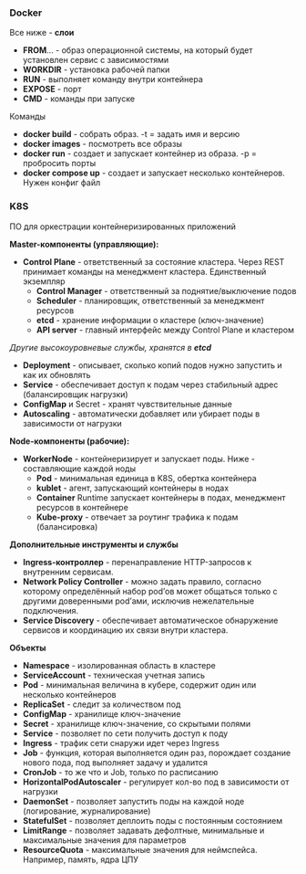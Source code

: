 ### Docker

Все ниже - **слои**

* **FROM**... - образ операционной системы, на который будет установлен сервис с зависимостями
* **WORKDIR** - установка рабочей папки
* **RUN** - выполняет команду внутри контейнера
* **EXPOSE** - порт
* **CMD** - команды при запуске

Команды

* **docker build** - собрать образ. -t = задать имя и версию
* **docker images** - посмотреть все образы
* **docker run** - создает и запускает контейнер из образа. -р = пробросить порты
* **docker compose up** - создает и запускает несколько контейнеров. Нужен конфиг файл

### K8S

ПО для оркестрации контейнеризированных приложений

**Master-компоненты (управляющие):**

* **Control Plane** - ответственный за состояние кластера. Через REST принимает команды на менеджмент кластера. Единственный экземпляр
  * **Control Manager** - ответственный за поднятие/выключение подов
  * **Scheduler** - планировщик, ответственный за менеджмент ресурсов
  * **etcd** - хранение информации о кластере (ключ-значение)
  * **API server** - главный интерфейс между Control Plane и кластером

_Другие высокоуровневые службы, хранятся в **etcd**_

* **Deployment** - описывает, сколько копий подов нужно запустить и как их обновлять
* **Service** - обеспечивает доступ к подам через стабильный адрес (балансировщик нагрузки)
* **ConfigMap** и Secret - хранят чувствительные данные
* **Autoscaling** - автоматически добавляет или убирает поды в зависимости от нагрузки

**Node-компоненты (рабочие):**

* **WorkerNode** - контейнеризирует и запускает поды. Ниже - составляющие каждой ноды
    * **Pod** - минимальная единица в K8S, обертка контейнера
    * **kublet** - агент, запускающий контейнеры в нодах
    * **Container** Runtime запускает контейнеры в подах, менеджмент ресурсов в контейнере
    * **Kube-proxy** - отвечает за роутинг трафика к подам (балансировка)

**Дополнительные инструменты и службы**

* **Ingress-контроллер** - перенаправление HTTP-запросов к внутренним сервисам.
* **Network Policy Controller** - можно задать правило, согласно которому определённый набор pod’ов может общаться только с другими
  доверенными pod’ами, исключив нежелательные подключения.
* **Service Discovery** - обеспечивает автоматическое обнаружение сервисов и координацию их связи внутри кластера. 

**Объекты**

* **Namespace** - изолированная область в кластере
* **ServiceAccount** - техническая учетная запись
* **Pod** - минимальная величина в кубере, содержит один или несколько контейнеров
* **ReplicaSet** - следит за количеством под 
* **ConfigMap** - хранилище ключ-значение 
* **Secret** - хранилище ключ-значение, со скрытыми полями
* **Service** - позволяет по сети получить доступ к поду
* **Ingress** - трафик сети снаружи идет через Ingress
* **Job** - функция, которая выполняется один раз, порождает создание нового пода, под выполняет задачу и удалится
* **CronJob** - то же что и Job, только по расписанию
* **HorizontalPodAutoscaler** - регулирует кол-во под в зависимости от нагрузки
* **DaemonSet** - позволяет запустить поды на каждой ноде (логирование, журналирование)
* **StatefulSet** - позволяет деплоить поды с постоянным состоянием
* **LimitRange** - позволяет задавать дефолтные, минимальные и максимальные значения для параметров
* **ResourceQuota** - максимальные значения для неймспейса. Например, память, ядра ЦПУ

